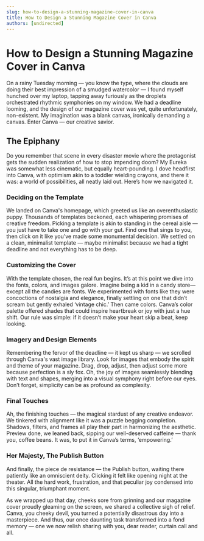 ```yaml
---
slug: how-to-design-a-stunning-magazine-cover-in-canva
title: How to Design a Stunning Magazine Cover in Canva
authors: [undirected]
---
```


# How to Design a Stunning Magazine Cover in Canva

On a rainy Tuesday morning — you know the type, where the clouds are doing their best impression of a smudged watercolor — I found myself hunched over my laptop, tapping away furiously as the droplets orchestrated rhythmic symphonies on my window. We had a deadline looming, and the design of our magazine cover was yet, quite unfortunately, non-existent. My imagination was a blank canvas, ironically demanding a canvas. Enter Canva — our creative savior.

## The Epiphany

Do you remember that scene in every disaster movie where the protagonist gets the sudden realization of how to stop impending doom? My Eureka was somewhat less cinematic, but equally heart-pounding. I dove headfirst into Canva, with optimism akin to a toddler wielding crayons, and there it was: a world of possibilities, all neatly laid out. Here’s how we navigated it.

### Deciding on the Template

We landed on Canva's homepage, which greeted us like an overenthusiastic puppy. Thousands of templates beckoned, each whispering promises of creative freedom. Picking a template is akin to standing in the cereal aisle — you just have to take one and go with your gut. Find one that sings to you, then click on it like you’ve made some monumental decision. We settled on a clean, minimalist template — maybe minimalist because we had a tight deadline and not everything has to be deep.

### Customizing the Cover

With the template chosen, the real fun begins. It’s at this point we dive into the fonts, colors, and images galore. Imagine being a kid in a candy store—except all the candies are fonts. We experimented with fonts like they were concoctions of nostalgia and elegance, finally settling on one that didn’t scream but gently exhaled ‘vintage chic.’ Then came colors. Canva’s color palette offered shades that could inspire heartbreak or joy with just a hue shift. Our rule was simple: if it doesn’t make your heart skip a beat, keep looking. 

### Imagery and Design Elements

Remembering the fervor of the deadline — it kept us sharp — we scrolled through Canva's vast image library. Look for images that embody the spirit and theme of your magazine. Drag, drop, adjust, then adjust some more because perfection is a sly fox. Oh, the joy of images seamlessly blending with text and shapes, merging into a visual symphony right before our eyes. Don’t forget, simplicity can be as profound as complexity.

### Final Touches

Ah, the finishing touches — the magical stardust of any creative endeavor. We tinkered with alignment like it was a puzzle begging completion. Shadows, filters, and frames all play their part in harmonizing the aesthetic. Preview done, we leaned back, sipping our well-deserved caffeine — thank you, coffee beans. It was, to put it in Canva’s terms, ‘empowering.’ 

### Her Majesty, The Publish Button

And finally, the piece de resistance — the Publish button, waiting there patiently like an omniscient deity. Clicking it felt like opening night at the theater. All the hard work, frustration, and that peculiar joy condensed into this singular, triumphant moment. 

As we wrapped up that day, cheeks sore from grinning and our magazine cover proudly gleaming on the screen, we shared a collective sigh of relief. Canva, you cheeky devil, you turned a potentially disastrous day into a masterpiece. And thus, our once daunting task transformed into a fond memory — one we now relish sharing with you, dear reader, curtain call and all.